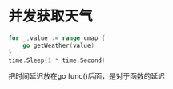 并发获取天气
==========
```go
for _,value := range cmap {
    go getWeather(value)
}
time.Sleep(1 * time.Second)
```
把时间延迟放在go func()后面，是对于函数的延迟